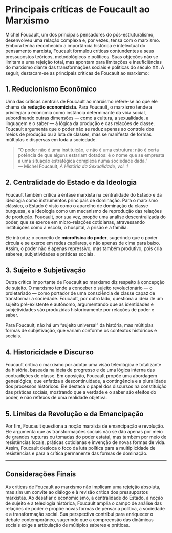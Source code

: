 # Principais críticas de Foucault ao Marxismo

Michel Foucault, um dos principais pensadores do pós-estruturalismo, desenvolveu uma relação complexa e, por vezes, tensa com o marxismo. Embora tenha reconhecido a importância histórica e intelectual do pensamento marxista, Foucault formulou críticas contundentes a seus pressupostos teóricos, metodológicos e políticos. Suas objeções não se limitam a uma rejeição total, mas apontam para limitações e insuficiências do marxismo diante das transformações sociais e políticas do século XX. A seguir, destacam-se as principais críticas de Foucault ao marxismo:

## 1. Reducionismo Econômico

Uma das críticas centrais de Foucault ao marxismo refere-se ao que ele chama de **redução economicista**. Para Foucault, o marxismo tende a privilegiar a economia como instância determinante da vida social, subordinando outras dimensões — como a cultura, a sexualidade, a linguagem e o saber — à lógica da produção e das relações de classe. Foucault argumenta que o poder não se reduz apenas ao controle dos meios de produção ou à luta de classes, mas se manifesta de formas múltiplas e dispersas em toda a sociedade.

> “O poder não é uma instituição, e não é uma estrutura; não é certa potência de que alguns estariam dotados: é o nome que se empresta a uma situação estratégica complexa numa sociedade dada.”  
> — Michel Foucault, *A História da Sexualidade, vol. 1*

## 2. Centralidade do Estado e da Ideologia

Foucault também critica a ênfase marxista na centralidade do Estado e da ideologia como instrumentos principais de dominação. Para o marxismo clássico, o Estado é visto como o aparelho de dominação da classe burguesa, e a ideologia como um mecanismo de reprodução das relações de produção. Foucault, por sua vez, propõe uma análise descentralizada do poder, que se exerce em micro-relações cotidianas, atravessando instituições como a escola, o hospital, a prisão e a família.

Ele introduz o conceito de **microfísica do poder**, sugerindo que o poder circula e se exerce em redes capilares, e não apenas de cima para baixo. Assim, o poder não é apenas repressivo, mas também produtivo, pois cria saberes, subjetividades e práticas sociais.

## 3. Sujeito e Subjetivação

Outra crítica importante de Foucault ao marxismo diz respeito à concepção de sujeito. O marxismo tende a conceber o sujeito revolucionário — o proletariado — como portador de uma consciência de classe capaz de transformar a sociedade. Foucault, por outro lado, questiona a ideia de um sujeito pré-existente e autônomo, argumentando que as identidades e subjetividades são produzidas historicamente por relações de poder e saber.

Para Foucault, não há um “sujeito universal” da história, mas múltiplas formas de subjetivação, que variam conforme os contextos históricos e sociais.

## 4. Historicidade e Discurso

Foucault critica o marxismo por adotar uma visão teleológica e totalizante da história, baseada na ideia de progresso e de uma lógica interna das contradições de classe. Em oposição, Foucault propõe uma abordagem genealógica, que enfatiza a descontinuidade, a contingência e a pluralidade dos processos históricos. Ele destaca o papel dos discursos na constituição das práticas sociais, mostrando que a verdade e o saber são efeitos do poder, e não reflexos de uma realidade objetiva.

## 5. Limites da Revolução e da Emancipação

Por fim, Foucault questiona a noção marxista de emancipação e revolução. Ele argumenta que as transformações sociais não se dão apenas por meio de grandes rupturas ou tomadas do poder estatal, mas também por meio de resistências locais, práticas cotidianas e invenção de novas formas de vida. Assim, Foucault desloca o foco da luta política para a multiplicidade de resistências e para a crítica permanente das formas de dominação.

___

## Considerações Finais

As críticas de Foucault ao marxismo não implicam uma rejeição absoluta, mas sim um convite ao diálogo e à revisão crítica dos pressupostos marxistas. Ao desafiar o economicismo, a centralidade do Estado, a noção de sujeito e a teleologia histórica, Foucault amplia o campo de análise das relações de poder e propõe novas formas de pensar a política, a sociedade e a transformação social. Sua perspectiva contribui para enriquecer o debate contemporâneo, sugerindo que a compreensão das dinâmicas sociais exige a articulação de múltiplos saberes e práticas.